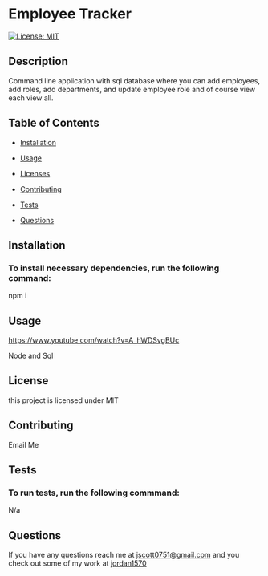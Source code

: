 # Employee Tracker

 [![License: MIT](https://img.shields.io/badge/License-MIT-yellow.svg)](https://opensource.org/licenses/MIT)
 
 ## Description 
 
 Command line application with sql database where you can add employees, add roles, add departments, and update employee role and of course view each view all. 
 
 ## Table of Contents 
 
 - [Installation](#installation)
         
 - [Usage](#usage) 
 
 - [Licenses](#license)

 - [Contributing](#contributing)
 
 - [Tests](#tests)
 
 - [Questions](#questions)
 
 ## Installation 
 
 ### To install necessary dependencies, run the following command:


 npm i
 
 ## Usage
 
 https://www.youtube.com/watch?v=A_hWDSvgBUc

 Node and Sql
 

 ## License

 this project is licensed under MIT
 
 ## Contributing 
 
 Email Me
 
 ## Tests 

 ### To run tests, run the following commmand:

 N/a
 
 ## Questions

 If you have any questions reach me at jscott0751@gmail.com and you check out some of my work at [jordan1570](https://github.com/Jordan1570)
 